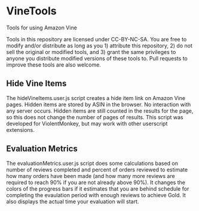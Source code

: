 # VineTools
Tools for using Amazon Vine

Tools in this repository are licensed under CC-BY-NC-SA. You are free to modify and/or distribute as long as you 1) attribute this repository, 2) do not sell the original or modified tools, and 3) grant the same privileges to anyone you distribute modified versions of these tools to. Pull requests to improve these tools are also welcome.

## Hide Vine Items
The hideVineItems.user.js script creates a hide item link on Amazon Vine pages. Hidden items are stored by ASIN in the browser. No interaction with any server occurs. Hidden items are still counted in the results for the page, so this does not change the number of pages of results. This script was developed for ViolentMonkey, but may work with other userscript extensions.

## Evaluation Metrics
The evaluationMetrics.user.js script does some calculations based on number of reviews completed and percent of orders reviewed to estimate how many orders have been made (and how many more reviews are required to reach 90% if you are not already above 90%). It changes the colors of the progress bars if it estimates that you are behind schedule for completing the evaulation period with enough reviews to achieve Gold. It also displays the actual time your evaluation will start.
